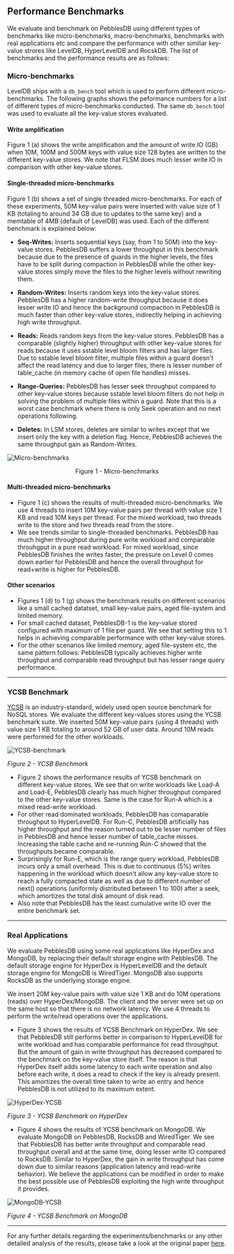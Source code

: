 ## Performance Benchmarks
We evaluate and benchmark on PebblesDB using different types of benchmarks like micro-benchmarks, macro-benchmarks, 
benchmarks with real applications etc and compare the performance with other similiar key-value strores like LevelDB, 
HyperLevelDB and RocskDB. The list of benchmarks and the performance results are as follows:

### Micro-benchmarks
LevelDB ships with a `db_bench` tool which is used to perform different micro-benchmarks. The following graphs shows the peformance
numbers for a list of different types of micro-benchmarks conducted. The same `db_bench` tool was used to evaluate all
the key-value stores evaluated. 

#### Write amplification
Figure 1 (a) shows the write amplification and the amount of write IO (GB) when 10M, 100M and 500M keys with value size 128 bytes 
are written to the different key-value stores. We note that FLSM does much lesser write IO in comparison with other key-value
stores.

#### Single-threaded micro-benchmarks
Figure 1 (b) shows a set of single threaded micro-benchmarks. For each of these experiments, 50M key-value pairs were inserted
with value size of 1 KB (totaling to around 34 GB due to updates to the same key) and a memtable of 4MB (default of LevelDB) 
was used. Each of the different benchmark is explained 
below:  

* **Seq-Writes:** Inserts sequential keys (say, from 1 to 50M) into the key-value stores. PebblesDB suffers a lower throughput in 
this benchmark because due to the presence of guards in the higher levels, the files have to be split during compaction in 
PebblesDB while the other key-value stores simply move the files to the higher levels without rewriting them. 

* **Random-Writes:** Inserts random keys into the key-value stores. PebblesDB has a higher random-write throughput because it does
lesser write IO and hence the background compaction in PebblesDB is much faster than other key-value stores, indirectly helping
in achieving high write throughput. 

* **Reads:** Reads random keys from the key-value stores. PebblesDB has a comparable (slightly higher) throughput with other key-value
stores for reads because it uses sstable level bloom filters and has larger files. Due to sstable level bloom filter, multiple 
files within a guard doesn't affect the read latency and due to larger files, there is lesser number of table_cache (in memory cache
of open file handles) misses. 

* **Range-Queries:** PebblesDB has lesser seek throughput compared to other key-value stores because sstable level bloom filters
do not help in solving the problem of multiple files within a guard. Note that this is a worst case benchmark where there is only
Seek operation and no next operations following.  

* **Deletes:** In LSM stores, deletes are similar to writes except that we insert only the key with a deletion flag. Hence, 
PebblesDB achieves the same throughput gain as Random-Writes. 

![Micro-benchmarks](https://github.com/utsaslab/pebblesdb/blob/master/graphs/micro-all.png)
<p align="center"> Figure 1 - Micro-benchmarks </p>

#### Multi-threaded micro-benchmarks
* Figure 1 (c) shows the results of multi-threaded micro-benchmarks. We use 4 threads to insert 10M key-value pairs per thread with 
value size 1 KB and read 10M keys per thread. For the mixed workload, two threads write to the store and two threads read from 
the store. 
* We see trends similar to single-threaded benchmarks. PebblesDB has much higher throughput during pure write 
workload and comparable throuhgput in a pure read workload. For mixed workload, since PebblesDB finishes the writes faster, 
the pressure on Level 0 comes down earlier for PebblesDB and hence the overall throughput for read+write is higher for PebblesDB.

#### Other scenarios
* Figures 1 (d) to 1 (g) shows the benchmark results on different scenarios like a small cached datatset, small key-value pairs,  aged file-system and limited memory.
* For small cached dataset, PebblesDB-1 is the key-value stored configured with maximum of 1 file per guard. We see that setting
this to 1 helps in achieving comparable performance with other key-value stores.
* For the other scenarios like limited memory, aged file-system etc, the same pattern follows: PebblesDB typically achieves higher 
write throughput and comparable read throughput but has lesser range query performance. 

___

### YCSB Benchmark
[YCSB](https://github.com/brianfrankcooper/YCSB) is an industry-standard, widely used open source benchmark for NoSQL stores. We evaluate the different key-values stores using the YCSB benchmark suite. We inserted 50M key-value pairs (using 4 threads) with value size 1 KB totaling to around 52 GB of user data. Around 10M reads were performed for the other workloads.  

![YCSB-benchmark](https://github.com/utsaslab/pebblesdb/blob/master/graphs/multi-ycsb.png)

*Figure 2 - YCSB Benchmark*

* Figure 2 shows the performance results of YCSB benchmark on different key-value stores. We see that on write workloads like Load-A and Load-E, PebblesDB clearly has much higher throughput compared to the other key-value stores. Same is the case for Run-A which is a mixed read-write workload. 
* For other read dominated workloads, PebblesDB has comaparable throughput to HyperLevelDB. For Run-C, PebblesDB artificially has higher throughput and the reason turned out to be lesser number of files in PebblesDB and hence lesser number of table_cache misses. Increasing the table cache and re-running Run-C showed that the throughputs became comparable. 
* Surprisingly for Run-E, which is the range query workload, PebblesDB incurs only a small overhead. This is due to continuous (5%) writes happening in the workload which doesn't allow any key-value store to reach a fully compacted state as well as due to different number of next() operations (uniformly distributed between 1 to 100) after a seek, which amortizes the total disk amount of disk read.
* Also note that PebblesDB has the least cumulative write IO over the entire benchmark set.

___

### Real Applications
We evaluate PebblesDB using some real applications like HyperDex and MongoDB, by replacing their default storage engine with PebblesDB. The default storage engine for HyperDex is HyperLevelDB and the default storage engine for MongoDB is WiredTiger. MongoDB also supports RocksDB as the underlying storage engine. 

We insert 20M key-value pairs with value size 1 KB and do 10M operations (reads) over HyperDex/MongoDB. The client and the server were set up on the same host so that there is no network latency. We use 4 threads to perform the write/read operations over the applications. 

* Figure 3 shows the results of YCSB Benchmark on HyperDex. We see that PebblesDB still performs better in comparison to HyperLevelDB for write workload and has comparable performance for read throughput. But the amount of gain in write throughput has decreased compared to the benchmark on the key-value store itself. The reason is that HyperDex itself adds some latency to each write operation and also before each write, it does a read to check if the key is already present. This amortizes the overall time taken to write an entry and hence PebblesDB is not utilized to its maximum extent. 

![HyperDex-YCSB](https://github.com/utsaslab/pebblesdb/blob/master/graphs/hyperdex-multi.png)

*Figure 3 - YCSB Benchmark on HyperDex*

* Figure 4 shows the results of YCSB benchmark on MongoDB. We evaluate MongoDB on PebblesDB, RocksDB and WiredTiger. We see that PebblesDB has better write throughput and comparable read throughput overall and at the same time, doing lesser write IO compared to RocksDB. Similar to HyperDex, the gain in write throughput has come down due to similar reasons (application latency and read-write behavior). We believe the applications can be modified in order to make the best possible use of PebblesDB exploiting the high write throughput it provides. 

![MongoDB-YCSB](https://github.com/utsaslab/pebblesdb/blob/master/graphs/mongo.png)

*Figure 4 - YCSB Benchmark on MongoDB*

___

For any further details regarding the experiments/benchmarks or any other detailed analysis of the results, please take a look at the original paper [here](http://www.cs.utexas.edu/~vijay/papers/sosp17-pebblesdb.pdf).
